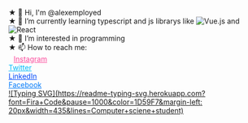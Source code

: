  ★ 👋 Hi, I'm @alexemployed<br>
 ★ 🌱 I’m currently learning typescript and js librarys like ![Vue.js](https://img.shields.io/badge/vuejs-%2335495e.svg?style=for-the-badge&logo=vuedotjs&logoColor=%234FC08D) and ![React](https://img.shields.io/badge/react-%2320232a.svg?style=for-the-badge&logo=react&logoColor=%2361DAFB)<br>
 ★ 👀 I’m interested in programming<br>
 ★ 📫 How to reach me:<br>
    <a href="https://www.instagram.com/darkedlord" style="color: #FC4B9C; margin-left: 10px;">Instagram</a><br>
    <a href="https://www.twitter.com/darkedlord" style="color: #00B9FA">Twitter</a><br>
    <a href="https://www.linkedin.com/in/darkedlord/" style="color: #0048FA">LinkedIn</a><br>
    <a href="https://www.facebook.com/darkedlordd/" style="color: #0079FA">Facebook</a><br>
[![Typing SVG](https://readme-typing-svg.herokuapp.com?font=Fira+Code&pause=1000&color=1D59F7&margin-left: 20px&width=435&lines=Computer+sciene+student)](https://git.io/typing-svg)
 
<!--
**alexemployed/alexemployed** is a ✨ _special_ ✨ repository because its `README.md` (this file) appears on your GitHub profile.

Here are some ideas to get you started:

- 🔭 I’m currently working on ...
- 🌱 I’m currently learning ...
- 👯 I’m looking to collaborate on ...
- 🤔 I’m looking for help with ...
- 💬 Ask me about ...
- 📫 How to reach me: ...
- 😄 Pronouns: ...
- ⚡ Fun fact: ...
-->

 

